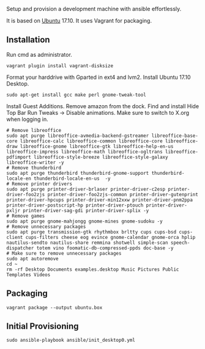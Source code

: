 Setup and provision a development machine with ansible effortlessly.

It is based on [Ubuntu](https://www.ubuntu.com/) 17.10. It uses Vagrant for packaging.

## Installation
Run cmd as administrator.

```
vagrant plugin install vagrant-disksize
```

Format your harddrive with Gparted in ext4 and lvm2.
Install Ubuntu 17.10 Desktop.
```
sudo apt-get install gcc make perl gnome-tweak-tool
```
Install Guest Additions.
Remove amazon from the dock.
Find and install Hide Top Bar
Run Tweaks -> Disable animations.
Make sure to switch to X.org when logging in.

```
# Remove libreoffice
sudo apt purge libreoffice-avmedia-backend-gstreamer libreoffice-base-core libreoffice-calc libreoffice-common libreoffice-core libreoffice-draw libreoffice-gnome libreoffice-gtk libreoffice-help-en-us libreoffice-impress libreoffice-math libreoffice-ogltrans libreoffice-pdfimport libreoffice-style-breeze libreoffice-style-galaxy libreoffice-writer -y
# Remove thunderbird
sudo apt purge thunderbird thunderbird-gnome-support thunderbird-locale-en thunderbird-locale-en-us  -y
# Remove printer drivers
sudo apt purge printer-driver-brlaser printer-driver-c2esp printer-driver-foo2zjs printer-driver-foo2zjs-common printer-driver-gutenprint printer-driver-hpcups printer-driver-min12xxw printer-driver-pnm2ppa printer-driver-postscript-hp printer-driver-ptouch printer-driver-pxljr printer-driver-sag-gdi printer-driver-splix -y
# Remove games
sudo apt purge gnome-mahjongg gnome-mines gnome-sudoku -y
# Remove unnecessary packages
sudo apt purge transmission-gtk rhythmbox brltty cups cups-bsd cups-client cups-filters cheese eog evince gnome-calendar gnome-orca hplip nautilus-sendto nautilus-share remmina shotwell simple-scan speech-dispatcher totem vino foomatic-db-compressed-ppds doc-base -y
# Make sure to remove unnecessary packages
sudo apt autoremove
cd ~
rm -rf Desktop Documents examples.desktop Music Pictures Public Templates Videos
```

## Packaging

```
vagrant package --output ubuntu.box
```

## Initial Provisioning

```
sudo ansible-playbook ansible/init_desktop0.yml
```